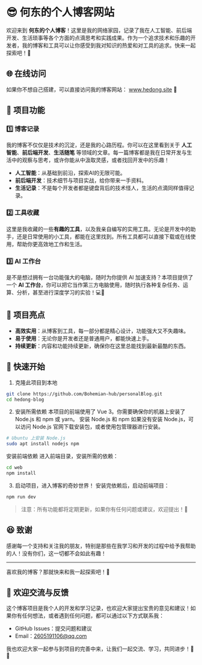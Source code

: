 # 😎 何东的个人博客网站

欢迎来到 **何东的个人博客**！这里是我的网络家园，记录了我在人工智能、前后端开发、生活琐事等各个方面的点滴思考和实践成果。作为一个追求技术和乐趣的开发者，我的博客和工具可以让你感受到我对知识的热爱和对工具的追求。快来一起探索吧！🚀

## 🌐 在线访问
如果你不想自己搭建，可以直接访问我的博客网站： www.hedong.site 🚀

## 🧰 项目功能

### 1️⃣ 博客记录
我的博客不仅仅是技术的沉淀，还是我的心路历程。你可以在这里看到关于 **人工智能**、**前后端开发**、**生活随笔** 等领域的文章。每一篇博客都是我在日常开发与生活中的观察与思考，或许你能从中汲取灵感，或者找回开发中的乐趣！

- **人工智能**：从基础到前沿，探索AI的无限可能。
- **前后端开发**：技术细节与项目实战，给你带来一手资料。
- **生活记录**：不是每个开发者都是键盘背后的技术怪人，生活的点滴同样值得记录。

### 2️⃣ 工具收藏
这里是我收藏的一些**有趣的工具**，以及我亲自编写的实用工具。无论是开发中的助手，还是日常使用的小工具，都能在这里找到。所有工具都可以直接下载或在线使用，帮助你更高效地工作和生活。

### 3️⃣ AI 工作台
是不是想过拥有一台功能强大的电脑，随时为你提供 AI 加速支持？本项目提供了一个 **AI 工作台**，你可以把它当作第三方电脑使用，随时执行各种复杂任务、运算、分析，甚至进行深度学习的实验！💻🤖

## 🌟 项目亮点

- **高效实用**：从博客到工具，每一部分都是精心设计，功能强大又不失趣味。
- **易于使用**：无论你是开发者还是普通用户，都能快速上手。
- **持续更新**：内容和功能持续更新，确保你在这里总能找到最新最酷的东西。

## 🚀 快速开始

1. 克隆此项目到本地
```bash
git clone https://github.com/Bohemian-hub/personalBlog.git
cd hedong-blog
```
2. 安装所需依赖
本项目的前端使用了 Vue 3。你需要确保你的机器上安装了 Node.js 和 npm 或 yarn。
安装 Node.js 和 npm
如果没有安装 Node.js，可以访问 Node.js 官网下载安装包，或者使用包管理器进行安装。
```bash
# Ubuntu 上安装 Node.js
sudo apt install nodejs npm
```
安装前端依赖
进入前端目录，安装所需的依赖：
```bash
cd web
npm install
```
3. 启动项目，进入博客的奇妙世界！
安装完依赖后，启动前端项目：
```bash
npm run dev
```



> 注意：所有功能都将定期更新，如果你有任何问题或建议，欢迎提出！📝

## 😆 致谢

感谢每一个支持和关注我的朋友，特别是那些在我学习和开发的过程中给予我帮助的人！没有你们，这一切都不会如此有趣！

---

喜欢我的博客？那就快来和我一起探索吧！🚀
## 💬 欢迎交流与反馈
这个博客项目是我个人的开发和学习记录，也欢迎大家提出宝贵的意见和建议！如果你有任何想法，或者遇到任何问题，都可以通过以下方式联系我：

* GitHub Issues：提交问题和建议
* Email：2605191106@qq.com

我也欢迎大家一起参与到项目的完善中来，让我们一起交流、学习，共同进步！🔧🌟